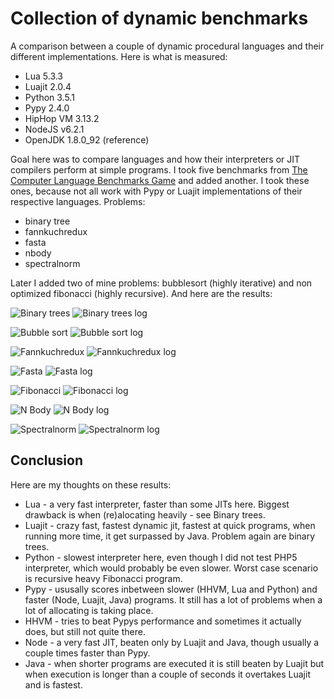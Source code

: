# Collection of dynamic benchmarks

A comparison between a couple of dynamic procedural languages and their different implementations. Here is what is measured:
* Lua 5.3.3
* Luajit 2.0.4
* Python 3.5.1
* Pypy 2.4.0
* HipHop VM 3.13.2
* NodeJS v6.2.1
* OpenJDK 1.8.0_92 (reference)

Goal here was to compare languages and how their interpreters or JIT compilers perform at simple programs. I took five benchmarks from [The Computer Language
Benchmarks Game](http://benchmarksgame.alioth.debian.org/) and added another. I took these ones, because not all work with Pypy or Luajit implementations of their respective languages. Problems:
* binary tree
* fannkuchredux
* fasta
* nbody
* spectralnorm

Later I added two of mine problems: bubblesort (highly iterative) and non optimized fibonacci (highly recursive). And here are the results:

![Binary trees](https://rawgit.com/gareins/dynamic_benchmarks/master/.imgs_readme/binarytrees.svg)
![Binary trees log](https://rawgit.com/gareins/dynamic_benchmarks/master/.imgs_readme/binarytrees_log.svg)

![Bubble sort](https://rawgit.com/gareins/dynamic_benchmarks/master/.imgs_readme/bubble.svg)
![Bubble sort log](https://rawgit.com/gareins/dynamic_benchmarks/master/.imgs_readme/bubble_log.svg)

![Fannkuchredux](https://rawgit.com/gareins/dynamic_benchmarks/master/.imgs_readme/fannkuchredux.svg)
![Fannkuchredux log](https://rawgit.com/gareins/dynamic_benchmarks/master/.imgs_readme/fannkuchredux_log.svg)

![Fasta](https://rawgit.com/gareins/dynamic_benchmarks/master/.imgs_readme/fasta.svg)
![Fasta log](https://rawgit.com/gareins/dynamic_benchmarks/master/.imgs_readme/fasta_log.svg)

![Fibonacci](https://rawgit.com/gareins/dynamic_benchmarks/master/.imgs_readme/fib.svg)
![Fibonacci log](https://rawgit.com/gareins/dynamic_benchmarks/master/.imgs_readme/fib_log.svg)

![N Body](https://rawgit.com/gareins/dynamic_benchmarks/master/.imgs_readme/nbody.svg)
![N Body log](https://rawgit.com/gareins/dynamic_benchmarks/master/.imgs_readme/nbody_log.svg)

![Spectralnorm](https://rawgit.com/gareins/dynamic_benchmarks/master/.imgs_readme/spectralnorm.svg)
![Spectralnorm log](https://rawgit.com/gareins/dynamic_benchmarks/master/.imgs_readme/spectralnorm_log.svg)

## Conclusion

Here are my thoughts on these results:
* Lua - a very fast interpreter, faster than some JITs here. Biggest drawback is when (re)alocating heavily - see Binary trees.
* Luajit - crazy fast, fastest dynamic jit, fastest at quick programs, when running more time, it get surpassed by Java. Problem again are binary trees.
* Python - slowest interpreter here, even though I did not test PHP5 interpreter, which would probably be even slower. Worst case scenario is recursive heavy Fibonacci program.
* Pypy - ususally scores inbetween slower (HHVM, Lua and Python) and faster (Node, Luajit, Java) programs. It still has a lot of problems when a lot of allocating is taking place.
* HHVM - tries to beat Pypys performance and sometimes it actually does, but still not quite there.
* Node - a very fast JIT, beaten only by Luajit and Java, though usually a couple times faster than Pypy.
* Java - when shorter programs are executed it is still beaten by Luajit but when execution is longer than a couple of seconds it overtakes Luajit and is fastest.

